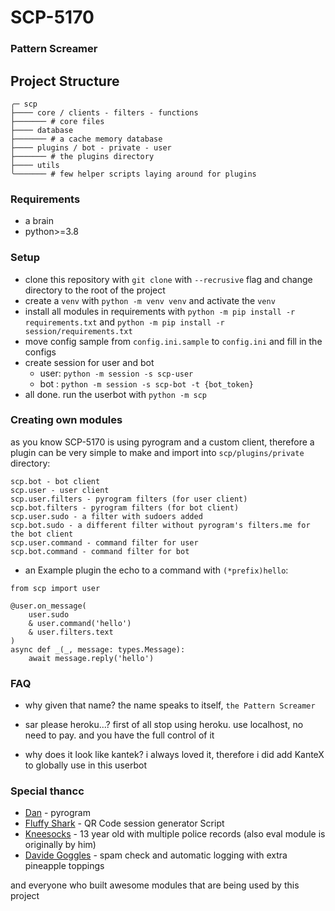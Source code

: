 # SCP-5170
### Pattern Screamer

## Project Structure
```
╭─ scp
├──── core / clients - filters - functions
├─────── # core files
├──── database
├─────── # a cache memory database
├──── plugins / bot - private - user
├─────── # the plugins directory
├──── utils
╰─────── # few helper scripts laying around for plugins
```

### Requirements
 - a brain
 - python>=3.8

### Setup
 - clone this repository with `git clone` with `--recrusive` flag and change directory to the root of the project
 - create a `venv` with `python -m venv venv` and activate the `venv`
 - install all modules in requirements with `python -m pip install -r requirements.txt` and `python -m pip install -r session/requirements.txt`
 - move config sample from `config.ini.sample` to `config.ini` and fill in the configs
 - create session for user and bot
   - user: `python -m session -s scp-user`
   - bot : `python -m session -s scp-bot -t {bot_token}`
 - all done. run the userbot with `python -m scp`

### Creating own modules
as you know SCP-5170 is using pyrogram and a custom client,
therefore a plugin can be very simple to make and import into `scp/plugins/private` directory:
```
scp.bot - bot client
scp.user - user client
scp.user.filters - pyrogram filters (for user client)
scp.bot.filters - pyrogram filters (for bot client)
scp.user.sudo - a filter with sudoers added
scp.bot.sudo - a different filter without pyrogram's filters.me for the bot client
scp.user.command - command filter for user
scp.bot.command - command filter for bot
```

 - an Example plugin the echo to a command with `(*prefix)hello`:
```
from scp import user

@user.on_message(
    user.sudo 
    & user.command('hello')
    & user.filters.text
)
async def _(_, message: types.Message):
    await message.reply('hello')
```

### FAQ
- why given that name?
  the name speaks to itself, `the Pattern Screamer`

- sar please heroku...?
  first of all stop using heroku. use localhost, no need to pay. and you have the full control of it

- why does it look like kantek?
  i always loved it, therefore i did add KanteX to globally use in this userbot

### Special thancc
 - [Dan](https://github.com/delivrance) - pyrogram
 - [Fluffy Shark](https://github.com/ColinShark) - QR Code session generator Script
 - [Kneesocks](https://github.com/the-blank-x) - 13 year old with multiple police records (also eval module is originally by him)
 - [Davide Goggles](https://github.com/DavideGalilei) - spam check and automatic logging with extra pineapple toppings

and everyone who built awesome modules that are being used by this project